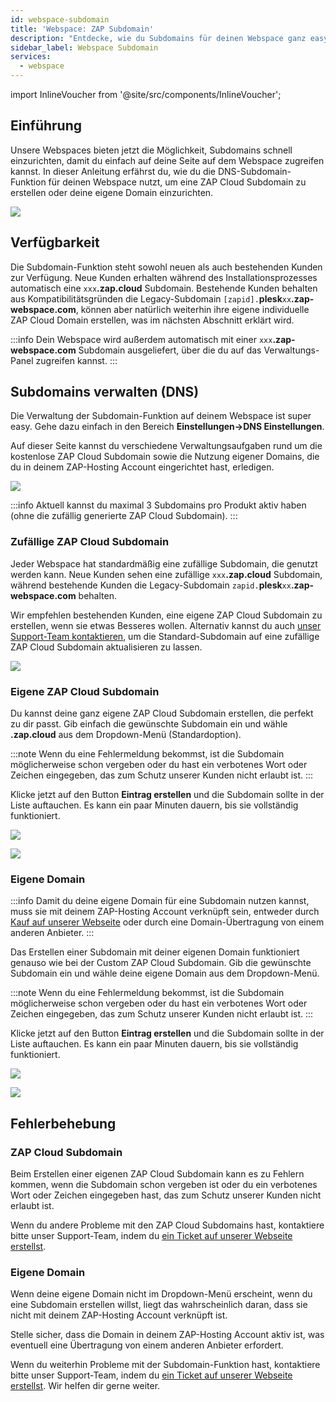 ```yaml
---
id: webspace-subdomain
title: 'Webspace: ZAP Subdomain'
description: "Entdecke, wie du Subdomains für deinen Webspace ganz easy einrichtest und verwaltest, um den Zugriff auf deine Seite zu verbessern und individuell anzupassen → Jetzt mehr erfahren"
sidebar_label: Webspace Subdomain
services:
  - webspace
---
```


import InlineVoucher from '@site/src/components/InlineVoucher';

## Einführung

Unsere Webspaces bieten jetzt die Möglichkeit, Subdomains schnell einzurichten, damit du einfach auf deine Seite auf dem Webspace zugreifen kannst. In dieser Anleitung erfährst du, wie du die DNS-Subdomain-Funktion für deinen Webspace nutzt, um eine ZAP Cloud Subdomain zu erstellen oder deine eigene Domain einzurichten.

![](https://screensaver01.zap-hosting.com/index.php/s/RJTfQf9ARDkC3r4/preview)

<InlineVoucher />

## Verfügbarkeit

Die Subdomain-Funktion steht sowohl neuen als auch bestehenden Kunden zur Verfügung. Neue Kunden erhalten während des Installationsprozesses automatisch eine `xxx`**.zap.cloud** Subdomain. Bestehende Kunden behalten aus Kompatibilitätsgründen die Legacy-Subdomain `[zapid].`**plesk**`xx`**.zap-webspace.com**, können aber natürlich weiterhin ihre eigene individuelle ZAP Cloud Domain erstellen, was im nächsten Abschnitt erklärt wird.

:::info
Dein Webspace wird außerdem automatisch mit einer `xxx`**.zap-webspace.com** Subdomain ausgeliefert, über die du auf das Verwaltungs-Panel zugreifen kannst.
:::

## Subdomains verwalten (DNS)

Die Verwaltung der Subdomain-Funktion auf deinem Webspace ist super easy. Gehe dazu einfach in den Bereich **Einstellungen->DNS Einstellungen**.

Auf dieser Seite kannst du verschiedene Verwaltungsaufgaben rund um die kostenlose ZAP Cloud Subdomain sowie die Nutzung eigener Domains, die du in deinem ZAP-Hosting Account eingerichtet hast, erledigen.

![](https://screensaver01.zap-hosting.com/index.php/s/QZ4aJJLkKz59g9w/preview)

:::info
Aktuell kannst du maximal 3 Subdomains pro Produkt aktiv haben (ohne die zufällig generierte ZAP Cloud Subdomain).
:::

### Zufällige ZAP Cloud Subdomain

Jeder Webspace hat standardmäßig eine zufällige Subdomain, die genutzt werden kann. Neue Kunden sehen eine zufällige `xxx`**.zap.cloud** Subdomain, während bestehende Kunden die Legacy-Subdomain `zapid.`**plesk**`xx`**.zap-webspace.com** behalten.

Wir empfehlen bestehenden Kunden, eine eigene ZAP Cloud Subdomain zu erstellen, wenn sie etwas Besseres wollen. Alternativ kannst du auch [unser Support-Team kontaktieren](https://zap-hosting.com/en/customer/support/), um die Standard-Subdomain auf eine zufällige ZAP Cloud Subdomain aktualisieren zu lassen.

![](https://screensaver01.zap-hosting.com/index.php/s/XbrGeT5mH98tPEj/preview)

### Eigene ZAP Cloud Subdomain

Du kannst deine ganz eigene ZAP Cloud Subdomain erstellen, die perfekt zu dir passt. Gib einfach die gewünschte Subdomain ein und wähle **.zap.cloud** aus dem Dropdown-Menü (Standardoption).

:::note
Wenn du eine Fehlermeldung bekommst, ist die Subdomain möglicherweise schon vergeben oder du hast ein verbotenes Wort oder Zeichen eingegeben, das zum Schutz unserer Kunden nicht erlaubt ist.
:::

Klicke jetzt auf den Button **Eintrag erstellen** und die Subdomain sollte in der Liste auftauchen. Es kann ein paar Minuten dauern, bis sie vollständig funktioniert.

![](https://screensaver01.zap-hosting.com/index.php/s/odqKSyzXRLi5zRx/preview)

![](https://screensaver01.zap-hosting.com/index.php/s/yWmt4j3nWEgbN6K/preview)

### Eigene Domain

:::info
Damit du deine eigene Domain für eine Subdomain nutzen kannst, muss sie mit deinem ZAP-Hosting Account verknüpft sein, entweder durch [Kauf auf unserer Webseite](https://zap-hosting.com/en/shop/product/domain/) oder durch eine Domain-Übertragung von einem anderen Anbieter.
:::

Das Erstellen einer Subdomain mit deiner eigenen Domain funktioniert genauso wie bei der Custom ZAP Cloud Subdomain. Gib die gewünschte Subdomain ein und wähle deine eigene Domain aus dem Dropdown-Menü.

:::note
Wenn du eine Fehlermeldung bekommst, ist die Subdomain möglicherweise schon vergeben oder du hast ein verbotenes Wort oder Zeichen eingegeben, das zum Schutz unserer Kunden nicht erlaubt ist.
:::

Klicke jetzt auf den Button **Eintrag erstellen** und die Subdomain sollte in der Liste auftauchen. Es kann ein paar Minuten dauern, bis sie vollständig funktioniert.

![](https://screensaver01.zap-hosting.com/index.php/s/Xoe8c4T9TNpby27/preview)

![](https://screensaver01.zap-hosting.com/index.php/s/AX9yFSb3nRNoKiF/preview)

## Fehlerbehebung

### ZAP Cloud Subdomain

Beim Erstellen einer eigenen ZAP Cloud Subdomain kann es zu Fehlern kommen, wenn die Subdomain schon vergeben ist oder du ein verbotenes Wort oder Zeichen eingegeben hast, das zum Schutz unserer Kunden nicht erlaubt ist.

Wenn du andere Probleme mit den ZAP Cloud Subdomains hast, kontaktiere bitte unser Support-Team, indem du [ein Ticket auf unserer Webseite erstellst](https://zap-hosting.com/en/customer/support/).

### Eigene Domain

Wenn deine eigene Domain nicht im Dropdown-Menü erscheint, wenn du eine Subdomain erstellen willst, liegt das wahrscheinlich daran, dass sie nicht mit deinem ZAP-Hosting Account verknüpft ist.

Stelle sicher, dass die Domain in deinem ZAP-Hosting Account aktiv ist, was eventuell eine Übertragung von einem anderen Anbieter erfordert.

Wenn du weiterhin Probleme mit der Subdomain-Funktion hast, kontaktiere bitte unser Support-Team, indem du [ein Ticket auf unserer Webseite erstellst](https://zap-hosting.com/en/customer/support/). Wir helfen dir gerne weiter.

<InlineVoucher />